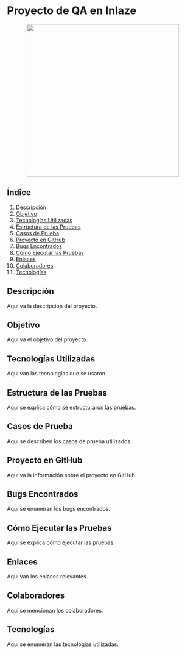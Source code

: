 # Proyecto de QA en Inlaze

<p align="center">
<img src="images/portada.jpg" height="400">
</p>

## Índice
1. [Descripción](#descripción)
2. [Objetivo](#objetivo)
3. [Tecnologías Utilizadas](#tecnologías-utilizadas)
4. [Estructura de las Pruebas](#estructura-de-las-pruebas)
5. [Casos de Prueba](#casos-de-prueba)
6. [Proyecto en GitHub](#proyecto-en-github)
7. [Bugs Encontrados](#bugs-encontrados)
8. [Cómo Ejecutar las Pruebas](#cómo-ejecutar-las-pruebas)
9. [Enlaces](#enlaces)
10. [Colaboradores](#colaboradores)
11. [Tecnologías](#tecnologías)

## Descripción
Aquí va la descripción del proyecto.

## Objetivo
Aquí va el objetivo del proyecto.

## Tecnologías Utilizadas
Aquí van las tecnologías que se usaron.

## Estructura de las Pruebas
Aquí se explica cómo se estructuraron las pruebas.

## Casos de Prueba
Aquí se describen los casos de prueba utilizados.

## Proyecto en GitHub
Aquí va la información sobre el proyecto en GitHub.

## Bugs Encontrados
Aquí se enumeran los bugs encontrados.

## Cómo Ejecutar las Pruebas
Aquí se explica cómo ejecutar las pruebas.

## Enlaces
Aquí van los enlaces relevantes.

## Colaboradores
Aquí se mencionan los colaboradores.

## Tecnologías
Aquí se enumeran las tecnologías utilizadas.
